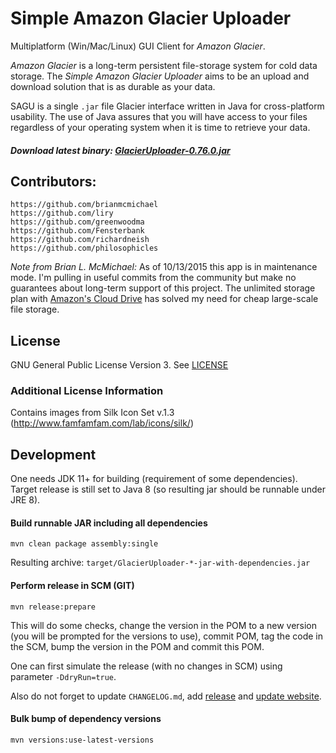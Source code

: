 # Simple Amazon Glacier Uploader

Multiplatform (Win/Mac/Linux) GUI Client for _Amazon Glacier_.

_Amazon Glacier_ is a long-term persistent file-storage system for cold data storage.
The _Simple Amazon Glacier Uploader_ aims to be an upload and download solution that is as durable as your data.

SAGU is a single `.jar` file Glacier interface written in Java for cross-platform usability.
The use of Java assures that you will have access to your files regardless of your operating system when it is time
to retrieve your data.

##### Download latest binary: [GlacierUploader-0.76.0.jar](https://github.com/SimpleAmazonGlacierUploader/SAGU/releases/download/GlacierUploader-0.76.0/GlacierUploader-0.76.0.jar)

## Contributors:

	https://github.com/brianmcmichael
	https://github.com/liry
	https://github.com/greenwoodma
	https://github.com/Fensterbank
	https://github.com/richardneish
	https://github.com/philosophicles

*Note from Brian L. McMichael:* As of 10/13/2015 this app is in maintenance mode.
I'm pulling in useful commits from the community but make no guarantees about long-term support of this project.
The unlimited storage plan with [Amazon's Cloud Drive](https://www.amazon.com/clouddrive/) has solved my need for cheap
large-scale file storage.

## License
GNU General Public License Version 3. See [LICENSE](LICENSE)

### Additional License Information
Contains images from Silk Icon Set v.1.3 (http://www.famfamfam.com/lab/icons/silk/)

## Development

One needs JDK 11+ for building (requirement of some dependencies). Target release is still set to Java 8 (so resulting
jar should be runnable under JRE 8).

#### Build runnable JAR including all dependencies
```
mvn clean package assembly:single
```

Resulting archive: `target/GlacierUploader-*-jar-with-dependencies.jar`

#### Perform release in SCM (GIT)
```
mvn release:prepare
```

This will do some checks, change the version in the POM to a new version (you will be prompted for the versions to use),
commit POM, tag the code in the SCM, bump the version in the POM and commit this POM.

One can first simulate the release (with no changes in SCM) using parameter `-DdryRun=true`.

Also do not forget to update `CHANGELOG.md`, add [release](https://github.com/SimpleAmazonGlacierUploader/SAGU/releases)
and [update website](https://github.com/SimpleAmazonGlacierUploader/SimpleAmazonGlacierUploader.github.io).

#### Bulk bump of dependency versions
```
mvn versions:use-latest-versions
```
